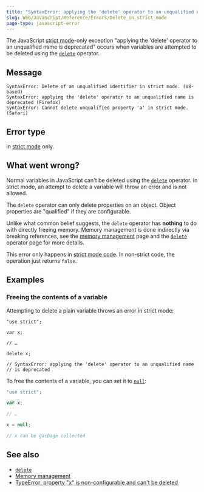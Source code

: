 ```yaml
---
title: "SyntaxError: applying the 'delete' operator to an unqualified name is deprecated"
slug: Web/JavaScript/Reference/Errors/Delete_in_strict_mode
page-type: javascript-error
---
```




The JavaScript [strict mode](/Web/JavaScript/Reference/Strict_mode)-only exception "applying the 'delete' operator to an unqualified name is deprecated" occurs when variables are attempted to be deleted using the [`delete`](/Web/JavaScript/Reference/Operators/delete) operator.

## Message

```plain
SyntaxError: Delete of an unqualified identifier in strict mode. (V8-based)
SyntaxError: applying the 'delete' operator to an unqualified name is deprecated (Firefox)
SyntaxError: Cannot delete unqualified property 'a' in strict mode. (Safari)
```

## Error type

 in [strict mode](/Web/JavaScript/Reference/Strict_mode) only.

## What went wrong?

Normal variables in JavaScript can't be deleted using the [`delete`](/Web/JavaScript/Reference/Operators/delete) operator. In strict mode, an attempt to delete a variable will throw an error and is not allowed.

The `delete` operator can only delete properties on an object. Object properties are "qualified" if they are configurable.

Unlike what common belief suggests, the `delete` operator has **nothing** to do with directly freeing memory. Memory management is done indirectly via breaking references, see the [memory management](/Web/JavaScript/Memory_management) page and the [`delete`](/Web/JavaScript/Reference/Operators/delete) operator page for more details.

This error only happens in [strict mode code](/Web/JavaScript/Reference/Strict_mode). In non-strict code, the operation just returns `false`.

## Examples

### Freeing the contents of a variable

Attempting to delete a plain variable throws an error in strict mode:

```js-nolint example-bad
"use strict";

var x;

// …

delete x;

// SyntaxError: applying the 'delete' operator to an unqualified name
// is deprecated
```

To free the contents of a variable, you can set it to [`null`](/Web/JavaScript/Reference/Operators/null):

```js example-good
"use strict";

var x;

// …

x = null;

// x can be garbage collected
```

## See also

- [`delete`](/Web/JavaScript/Reference/Operators/delete)
- [Memory management](/Web/JavaScript/Memory_management)
- [TypeError: property "x" is non-configurable and can't be deleted](/Web/JavaScript/Reference/Errors/Cant_delete)
